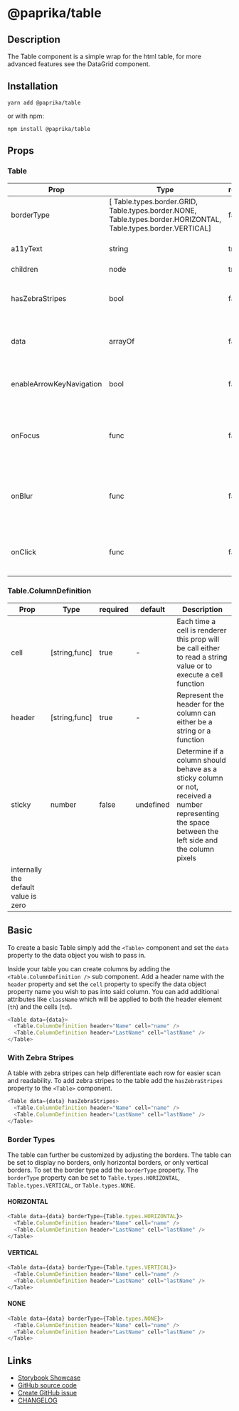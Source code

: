 <!-- start: Autogenerated - do not modify -->

# @paprika/table

## Description

The Table component is a simple wrap for the html table, for more advanced features see the DataGrid component.

## Installation

```
yarn add @paprika/table
```

or with npm:

```
npm install @paprika/table
```

## Props

### Table

| Prop                     | Type                                                                                                            | required | default                       | Description                                                  |
| ------------------------ | --------------------------------------------------------------------------------------------------------------- | -------- | ----------------------------- | ------------------------------------------------------------ |
| borderType               | [ Table.types.border.GRID, Table.types.border.NONE, Table.types.border.HORIZONTAL, Table.types.border.VERTICAL] | false    | Table.types.border.HORIZONTAL | Define the look for borders in the table                     |
| a11yText                 | string                                                                                                          | true     | -                             | Accessible description of the table                          |
| children                 | node                                                                                                            | true     | -                             | 👶👶👶👶👶👶😸                                               |
| hasZebraStripes          | bool                                                                                                            | false    | false                         | Add an alternating background on the table rows              |
| data                     | arrayOf                                                                                                         | false    | []                            | Array of data to be stored in the Table                      |
| enableArrowKeyNavigation | bool                                                                                                            | false    | false                         | For authors use only, use case: inline editing.              |
| onFocus                  | func                                                                                                            | false    | () => {}                      | It will be call each time a new cell received the focus      |
| onBlur                   | func                                                                                                            | false    | () => {}                      | It will be call each time a current selected cell lose focus |
| onClick                  | func                                                                                                            | false    | () => {}                      | It will be fire each time an user click on a cell            |

### Table.ColumnDefinition

| Prop                                 | Type          | required | default   | Description                                                                                                                                         |
| ------------------------------------ | ------------- | -------- | --------- | --------------------------------------------------------------------------------------------------------------------------------------------------- |
| cell                                 | [string,func] | true     | -         | Each time a cell is renderer this prop will be call either to read a string value or to execute a cell function                                     |
| header                               | [string,func] | true     | -         | Represent the header for the column can either be a string or a function                                                                            |
| sticky                               | number        | false    | undefined | Determine if a column should behave as a sticky column or not, received a number representing the space between the left side and the column pixels |
| internally the default value is zero |

<!-- end: Autogenerated - do not modify -->
<!-- content -->

## Basic

To create a basic Table simply add the `<Table>` component and set the `data` property to the data object you wish to pass in.

Inside your table you can create columns by adding the `<Table.ColumnDefinition />` sub component. Add a header name with the `header` property and set the `cell` property to specify the data object property name you wish to pas into said column. You can add additional attributes like `className` which will be applied to both the header element (`th`) and the cells (`td`).

```js
<Table data={data}>
  <Table.ColumnDefinition header="Name" cell="name" />
  <Table.ColumnDefinition header="LastName" cell="lastName" />
</Table>
```

### With Zebra Stripes

A table with zebra stripes can help differentiate each row for easier scan and readability. To add zebra stripes to the table add the `hasZebraStripes` property to the `<Table>` component.

```js
<Table data={data} hasZebraStripes>
  <Table.ColumnDefinition header="Name" cell="name" />
  <Table.ColumnDefinition header="LastName" cell="lastName" />
</Table>
```

### Border Types

The table can further be customized by adjusting the borders. The table can be set to display no borders, only horizontal borders, or only vertical borders. To set the border type add the `borderType` property. The `borderType` property can be set to `Table.types.HORIZONTAL`, `Table.types.VERTICAL`, or `Table.types.NONE`.

#### HORIZONTAL

```js
<Table data={data} borderType={Table.types.HORIZONTAL}>
  <Table.ColumnDefinition header="Name" cell="name" />
  <Table.ColumnDefinition header="LastName" cell="lastName" />
</Table>
```

#### VERTICAL

```js
<Table data={data} borderType={Table.types.VERTICAL}>
  <Table.ColumnDefinition header="Name" cell="name" />
  <Table.ColumnDefinition header="LastName" cell="lastName" />
</Table>
```

#### NONE

```js
<Table data={data} borderType={Table.types.NONE}>
  <Table.ColumnDefinition header="Name" cell="name" />
  <Table.ColumnDefinition header="LastName" cell="lastName" />
</Table>
```

<!-- eoContent -->

## Links

- [Storybook Showcase](https://paprika.highbond.com/?path=/story/table-table--showcase)
- [GitHub source code](https://github.com/acl-services/paprika/tree/master/packages/Table/src)
- [Create GitHub issue](https://github.com/acl-services/paprika/issues/new?label=[]&title=@paprika/table%20[help]:%20your%20short%20description&body=%0A%23%20Help%20wanted%0A%0A%23%23%20Please%20write%20your%20question.%0A*A%20clear%20and%20concise%20description%20of%20what%20the%20question%20is*%0A%0A%23%23%20Additional%20context%0A*Add%20any%20other%20context%20or%20screenshots%20about%20your%20question%20here.*%0A)
- [CHANGELOG](https://github.com/acl-services/paprika/tree/master/packages/Table/CHANGELOG.md)
